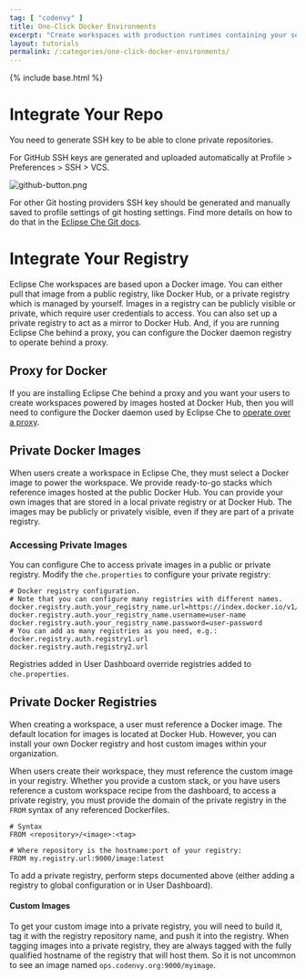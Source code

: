 ```yaml
---
tag: [ "codenvy" ]
title: One-Click Docker Environments
excerpt: "Create workspaces with production runtimes containing your source code and dev tools. Choose any architecture - microservices, multi-tier, multi-container, or shared server. We excel at complex topologies."
layout: tutorials
permalink: /:categories/one-click-docker-environments/
---
```

{% include base.html %}

# Integrate Your Repo  
You need to generate SSH key to be able to clone private repositories.

For GitHub SSH keys are generated and uploaded automatically at Profile > Preferences > SSH > VCS.

![github-button.png]({{base}}/docs/assets/imgs/codenvy/github-button.png)

For other Git hosting providers SSH key should be generated and manually saved to profile settings of git hosting settings. Find more details on how to do that in the [Eclipse Che Git docs](https://eclipse-che.readme.io/docs/git#section-other-git-hosting-providers).
# Integrate Your Registry  
Eclipse Che workspaces are based upon a Docker image. You can either pull that image from a public registry, like Docker Hub, or a private registry which is managed by yourself. Images in a registry can be publicly visible or private, which require user credentials to access. You can also set up a private registry to act as a mirror to Docker Hub.  And, if you are running Eclipse Che behind a proxy, you can configure the Docker daemon registry to operate behind a proxy.

## Proxy for Docker
If you are installing Eclipse Che behind a proxy and you want your users to create workspaces powered by images hosted at Docker Hub, then you will need to configure the Docker daemon used by Eclipse Che to [operate over a proxy](https://docs.docker.com/engine/admin/systemd/#http-proxy).

## Private Docker Images
When users create a workspace in Eclipse Che, they must select a Docker image to power the workspace. We provide ready-to-go stacks which reference images hosted at the public Docker Hub. You can provide your own images that are stored in a local private registry or at Docker Hub. The images may be publicly or privately visible, even if they are part of a private registry.

### Accessing Private Images
You can configure Che to access private images in a public or private registry. Modify the `che.properties` to configure your private registry:


```shell  
# Docker registry configuration.
# Note that you can configure many registries with different names.
docker.registry.auth.your_registry_name.url=https://index.docker.io/v1/
docker.registry.auth.your_registry_name.username=user-name
docker.registry.auth.your_registry_name.password=user-password
# You can add as many registries as you need, e.g.:
docker.registry.auth.registry1.url
docker.registry.auth.registry2.url
```  


Registries added in User Dashboard override registries added to `che.properties`.


## Private Docker Registries
When creating a workspace, a user must reference a Docker image. The default location for images is located at Docker Hub. However, you can install your own Docker registry and host custom images within your organization.

When users create their workspace, they must reference the custom image in your registry. Whether you provide a custom stack, or you have users reference a custom workspace recipe from the dashboard, to access a private registry, you must provide the domain of the private registry in the `FROM` syntax of any referenced Dockerfiles.

```shell
# Syntax
FROM <repository>/<image>:<tag>

# Where repository is the hostname:port of your registry:
FROM my.registry.url:9000/image:latest
```

To add a private registry, perform steps documented above (either adding  a registry to global configuration or in User Dashboard).
#### Custom Images
To get your custom image into a private registry, you will need to build it, tag it with the registry repository name, and push it into the registry. When tagging images into a private registry, they are always tagged with the fully qualified hostname of the registry that will host them. So it is not uncommon to see an image named `ops.codenvy.org:9000/myimage`.  
